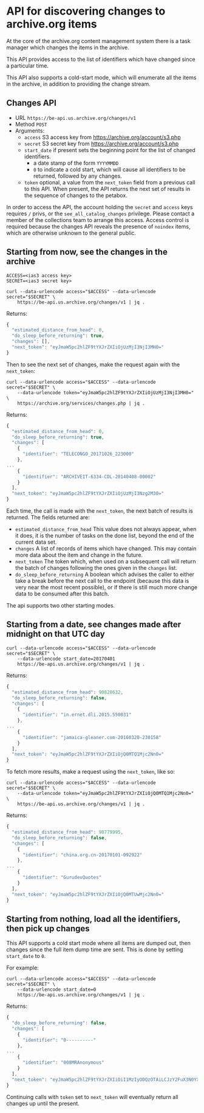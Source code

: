 # API for discovering changes to archive.org items

At the core of the archive.org content management system
there is a task manager which changes the items in the archive.

This API provides access to the list of identifiers which
have changed since a particular time.

This API also supports a cold-start mode, which will enumerate all the items
in the archive, in addition to providing the change stream.

## Changes API

  * URL `https://be-api.us.archive.org/changes/v1`
  * Method `POST`
  * Arguments:
    * `access` S3 access key from https://archive.org/account/s3.php
    * `secret` S3 secret key from https://archive.org/account/s3.php
    * `start_date` if present sets the beginning point for the list of changed identifiers.
      * a date stamp of the form `YYYYMMDD` 
      * `0` to indicate a cold start, which will cause all identifiers to be returned, followed by any changes.
    * `token` optional, a value from the `next_token` field from a previous call to this API. When present, the API returns the next set of results in the sequence of changes to the petabox. 

In order to access the API, the account holding the `secret` and `access` keys requires `/` privs, or the `see_all_catalog_changes` privilege.
Please contact a member of the collections team to arrange this access. Access control is required because the changes API
reveals the presence of `noindex` items, which are otherwise unknown to the general public.

## Starting from now, see the changes in the archive
```
ACCESS=<ias3 access key>
SECRET=<ias3 secret key>

curl --data-urlencode access="$ACCESS" --data-urlencode secret="$SECRET" \
    https://be-api.us.archive.org/changes/v1 | jq .

```

Returns:
```javascript
{
  "estimated_distance_from_head": 0,
  "do_sleep_before_returning": true,
  "changes": [],
  "next_token": "eyJmaW5pc2hlZF9tYXJrZXIiOjUzMjI3NjI3MH0="
}
```

Then to see the next set of changes, make the request again with the `next_token`:
```
curl --data-urlencode access="$ACCESS" --data-urlencode secret="$SECRET" \
    --data-urlencode token="eyJmaW5pc2hlZF9tYXJrZXIiOjUzMjI3NjI3MH0=" \
    https://archive.org/services/changes.php | jq .

```

Returns:
```javascript
{
  "estimated_distance_from_head": 0,
  "do_sleep_before_returning": true,
  "changes": [
    {
      "identifier": "TELECONGO_20171026_223000"
    },
...
    {
      "identifier": "ARCHIVEIT-6334-CDL-20140408-00002"
    }
  ],
  "next_token": "eyJmaW5pc2hlZF9tYXJrZXIiOjUzMjI3Nzg2M30="
}

```

Each time, the call is made with the `next_token`, the next batch of results is returned.
The fields returned are:
  * `estimated_distance_from_head` This value does not always appear, when it does, it is the number of tasks on the done list, beyond the end of the current data set.
  * `changes` A list of records of items which have changed. This may contain more data about the item and change in the future.
  * `next_token` The token which, when used on a subsequent call will return the batch of changes following the ones given in the `changes` list.
  * `do_sleep_before_returning` A boolean which advises the caller to either take a break before the next call to the endpoint (because this data is very near the most recent possible), or if there is still much more change data to be consumed after this batch.

The api supports two other starting modes.

## Starting from a date, see changes made after midnight on that UTC day
```
curl --data-urlencode access="$ACCESS" --data-urlencode secret="$SECRET" \
    --data-urlencode start_date=20170401
    https://be-api.us.archive.org/changes/v1 | jq .

```

Returns:
```javascript
{
  "estimated_distance_from_head": 90828632,
  "do_sleep_before_returning": false,
  "changes": [
    {
      "identifier": "in.ernet.dli.2015.550031"
    },
...
    {
      "identifier": "jamaica-gleaner.com-20160320-230158"
    }
  ],
  "next_token": "eyJmaW5pc2hlZF9tYXJrZXIiOjQ0MTQ1Mjc2Nn0="
}
```

To fetch more results, make a request using the `next_token`, like so:
```
curl --data-urlencode access="$ACCESS" --data-urlencode secret="$SECRET" \
    --data-urlencode token="eyJmaW5pc2hlZF9tYXJrZXIiOjQ0MTQ1Mjc2Nn0=" \
    https://be-api.us.archive.org/changes/v1 | jq .

```

Returns:
```javascript
{
  "estimated_distance_from_head": 90779995,
  "do_sleep_before_returning": false,
  "changes": [
    {
      "identifier": "china.org.cn-20170101-092922"
    },
...
    {
      "identifier": "GurudevQuotes"
    }
  ],
  "next_token": "eyJmaW5pc2hlZF9tYXJrZXIiOjQ0MTUwMjc2Nn0="
}

```

## Starting from nothing, load all the identifiers, then pick up changes

This API supports a cold start mode where all items are dumped out, then changes since the full item dump time are sent.
This is done by setting `start_date` to `0`.

For example:
```
curl --data-urlencode access="$ACCESS" --data-urlencode secret="$SECRET" \
    --data-urlencode start_date=0
    https://be-api.us.archive.org/changes/v1 | jq .

```

Returns:
```javascript
{
  "do_sleep_before_returning": false,
  "changes": [
    {
      "identifier": "0----------"
    },
...
    {
      "identifier": "008MRAnonymous"
    }
  ],
  "next_token": "eyJmaW5pc2hlZF9tYXJrZXIiOiI1MzIyODQzOTAiLCJzY2FuX3N0YXJ0IjoiMDA4TVJBbm9ueW1vdXMifQ=="
}
```

Continuing calls with `token` set to `next_token` will eventually return all changes up until the present.

